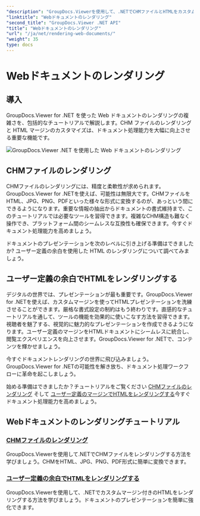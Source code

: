 ```yaml
---
"description": "GroupDocs.Viewerを使用して、.NETでCHMファイルとHTMLをカスタムマージンでレンダリングする方法を学びます。CHMをHTML、JPG、PNG、PDF形式にシームレスに変換します。"
"linktitle": "Webドキュメントのレンダリング"
"second_title": "GroupDocs.Viewer .NET API"
"title": "Webドキュメントのレンダリング"
"url": "/ja/net/rendering-web-documents/"
"weight": 35
type: docs
---
```

# Webドキュメントのレンダリング

## 導入

GroupDocs.Viewer for .NET を使った Web ドキュメントのレンダリングの複雑さを、包括的なチュートリアルで解説します。CHM ファイルのレンダリングと HTML マージンのカスタマイズは、ドキュメント処理能力を大幅に向上させる重要な機能です。

![GroupDocs.Viewer .NET を使用した Web ドキュメントのレンダリング](/viewer/rendering-web-documents/image.png)

## CHMファイルのレンダリング

CHMファイルのレンダリングには、精度と柔軟性が求められます。GroupDocs.Viewer for .NETを使えば、可能性は無限大です。CHMファイルをHTML、JPG、PNG、PDFといった様々な形式に変換するのが、あっという間にできるようになります。重要な情報の抽出からドキュメントの書式維持まで、このチュートリアルでは必要なツールを習得できます。複雑なCHM構造も難なく操作でき、プラットフォーム間のシームレスな互換性も確保できます。今すぐドキュメント処理能力を高めましょう。

ドキュメントのプレゼンテーションを次のレベルに引き上げる準備はできましたか? ユーザー定義の余白を使用した HTML のレンダリングについて調べてみましょう。

## ユーザー定義の余白でHTMLをレンダリングする

デジタルの世界では、プレゼンテーションが最も重要です。GroupDocs.Viewer for .NETを使えば、カスタムマージンを使ってHTMLプレゼンテーションを洗練させることができます。厳格な書式設定の制約はもう終わりです。直感的なチュートリアルを通して、ツールの機能を効果的に使いこなす方法を習得できます。視聴者を魅了する、視覚的に魅力的なプレゼンテーションを作成できるようになります。ユーザー定義のマージンをHTMLドキュメントにシームレスに統合し、閲覧エクスペリエンスを向上させます。GroupDocs.Viewer for .NETで、コンテンツを輝かせましょう。

今すぐドキュメントレンダリングの世界に飛び込みましょう。GroupDocs.Viewer for .NETの可能性を解き放ち、ドキュメント処理ワークフローに革命を起こしましょう。

始める準備はできましたか？チュートリアルをご覧ください [CHMファイルのレンダリング](./render-chm/) そして [ユーザー定義のマージンでHTMLをレンダリングする](./render-html-margins/)今すぐドキュメント処理能力を高めましょう。
## Webドキュメントのレンダリングチュートリアル
### [CHMファイルのレンダリング](./render-chm/)
GroupDocs.Viewerを使用して.NETでCHMファイルをレンダリングする方法を学びましょう。CHMをHTML、JPG、PNG、PDF形式に簡単に変換できます。
### [ユーザー定義の余白でHTMLをレンダリングする](./render-html-margins/)
GroupDocs.Viewerを使用して、.NETでカスタムマージン付きのHTMLをレンダリングする方法を学びましょう。ドキュメントのプレゼンテーションを簡単に強化できます。